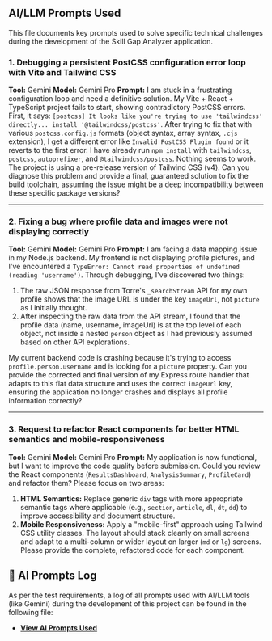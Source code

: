 ## AI/LLM Prompts Used

This file documents key prompts used to solve specific technical challenges during the development of the Skill Gap Analyzer application.


### 1. Debugging a persistent PostCSS configuration error loop with Vite and Tailwind CSS

**Tool:** Gemini
**Model:** Gemini Pro
**Prompt:** I am stuck in a frustrating configuration loop and need a definitive solution. My Vite + React + TypeScript project fails to start, showing contradictory PostCSS errors. 
First, it says: `[postcss] It looks like you're trying to use 'tailwindcss' directly... install '@tailwindcss/postcss'`.
After trying to fix that with various `postcss.config.js` formats (object syntax, array syntax, `.cjs` extension), I get a different error like `Invalid PostCSS Plugin found` or it reverts to the first error. I have already run `npm install` with `tailwindcss`, `postcss`, `autoprefixer`, and `@tailwindcss/postcss`. Nothing seems to work. The project is using a pre-release version of Tailwind CSS (v4). Can you diagnose this problem and provide a final, guaranteed solution to fix the build toolchain, assuming the issue might be a deep incompatibility between these specific package versions?

---

### 2. Fixing a bug where profile data and images were not displaying correctly

**Tool:** Gemini
**Model:** Gemini Pro
**Prompt:** I am facing a data mapping issue in my Node.js backend. My frontend is not displaying profile pictures, and I've encountered a `TypeError: Cannot read properties of undefined (reading 'username')`. Through debugging, I've discovered two things:
1. The raw JSON response from Torre's `_searchStream` API for my own profile shows that the image URL is under the key `imageUrl`, not `picture` as I initially thought.
2. After inspecting the raw data from the API stream, I found that the profile data (name, username, imageUrl) is at the top level of each object, not inside a nested `person` object as I had previously assumed based on other API explorations.

My current backend code is crashing because it's trying to access `profile.person.username` and is looking for a `picture` property. Can you provide the corrected and final version of my Express route handler that adapts to this flat data structure and uses the correct `imageUrl` key, ensuring the application no longer crashes and displays all profile information correctly?

---

### 3. Request to refactor React components for better HTML semantics and mobile-responsiveness

**Tool:** Gemini
**Model:** Gemini Pro
**Prompt:** My application is now functional, but I want to improve the code quality before submission. Could you review the React components (`ResultsDashboard`, `AnalysisSummary`, `ProfileCard`) and refactor them? Please focus on two areas:
1.  **HTML Semantics:** Replace generic `div` tags with more appropriate semantic tags where applicable (e.g., `section`, `article`, `dl`, `dt`, `dd`) to improve accessibility and document structure.
2.  **Mobile Responsiveness:** Apply a "mobile-first" approach using Tailwind CSS utility classes. The layout should stack cleanly on small screens and adapt to a multi-column or wider layout on larger (`md` or `lg`) screens.
Please provide the complete, refactored code for each component.

## 📜 AI Prompts Log

As per the test requirements, a log of all prompts used with AI/LLM tools (like Gemini) during the development of this project can be found in the following file:

- **[View AI Prompts Used](./PROMPTS.md)**